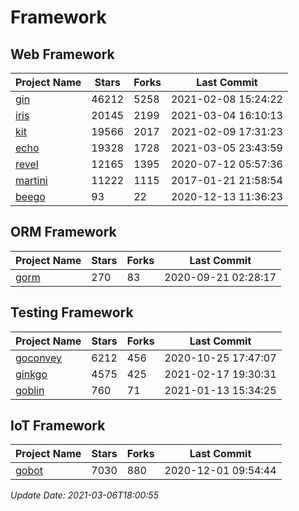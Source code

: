 # Framework

## Web Framework
| Project Name | Stars | Forks | Last Commit |
| ------------ | ----- | ----- | ----------- |
| [gin](https://github.com/gin-gonic/gin) | 46212 | 5258 | 2021-02-08 15:24:22 |
| [iris](https://github.com/kataras/iris) | 20145 | 2199 | 2021-03-04 16:10:13 |
| [kit](https://github.com/go-kit/kit) | 19566 | 2017 | 2021-02-09 17:31:23 |
| [echo](https://github.com/labstack/echo) | 19328 | 1728 | 2021-03-05 23:43:59 |
| [revel](https://github.com/revel/revel) | 12165 | 1395 | 2020-07-12 05:57:36 |
| [martini](https://github.com/go-martini/martini) | 11222 | 1115 | 2017-01-21 21:58:54 |
| [beego](https://github.com/astaxie/beego) | 93 | 22 | 2020-12-13 11:36:23 |

## ORM Framework
| Project Name | Stars | Forks | Last Commit |
| ------------ | ----- | ----- | ----------- |
| [gorm](https://github.com/jinzhu/gorm) | 270 | 83 | 2020-09-21 02:28:17 |

## Testing Framework
| Project Name | Stars | Forks | Last Commit |
| ------------ | ----- | ----- | ----------- |
| [goconvey](https://github.com/smartystreets/goconvey) | 6212 | 456 | 2020-10-25 17:47:07 |
| [ginkgo](https://github.com/onsi/ginkgo) | 4575 | 425 | 2021-02-17 19:30:31 |
| [goblin](https://github.com/franela/goblin) | 760 | 71 | 2021-01-13 15:34:25 |

## IoT Framework
| Project Name | Stars | Forks | Last Commit |
| ------------ | ----- | ----- | ----------- |
| [gobot](https://github.com/hybridgroup/gobot) | 7030 | 880 | 2020-12-01 09:54:44 |

*Update Date: 2021-03-06T18:00:55*